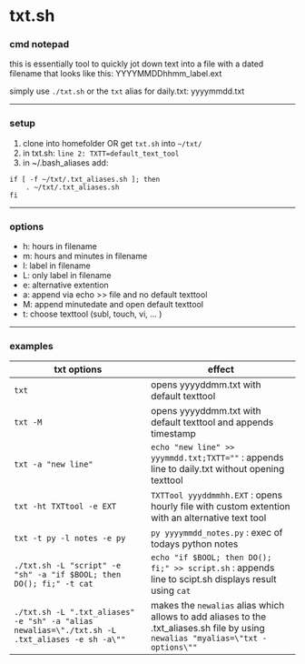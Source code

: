 # txt.sh
### cmd notepad

this is essentially tool to quickly jot down text into a file with a dated filename that looks like this: YYYYMMDDhhmm_label.ext

simply use `./txt.sh` or the `txt` alias for daily.txt: yyyymmdd.txt

---

### setup
1. clone into homefolder OR get `txt.sh` into `~/txt/`
2. in txt.sh: `line 2: TXTT=default_text_tool`
3. in ~/.bash_aliases add: 
```
if [ -f ~/txt/.txt_aliases.sh ]; then
    . ~/txt/.txt_aliases.sh
fi
```
---

### options
- h: hours in filename
- m: hours and minutes in filename
- l: label in filename
- L: only label in filename
- e: alternative extention
- a: append via echo >> file and no default texttool
- M: append minutedate and open default texttool
- t: choose texttool (subl, touch, vi, ... )

---

### examples
| txt options | effect |
|----|---|
|`txt` | opens yyyyddmm.txt with default texttool |
|`txt -M` | opens yyyyddmm.txt with default texttool and appends timestamp  |
|`txt -a "new line"`| `echo "new line" >> yyymmdd.txt;TXTT=""` : appends line to daily.txt without opening texttool |
|`txt -ht TXTtool -e EXT` | `TXTTool yyyddmmhh.EXT` : opens hourly file with custom extention with an alternative text tool |
|`txt -t py -l notes -e py` | `py yyyymmdd_notes.py` : exec of todays python notes  |
|`./txt.sh -L "script" -e "sh" -a "if $BOOL; then DO(); fi;" -t cat`| `echo "if $BOOL; then DO(); fi;" >> script.sh` : appends line to scipt.sh displays result using `cat`|
| `./txt.sh -L ".txt_aliases" -e "sh" -a "alias newalias=\"./txt.sh -L .txt_aliases -e sh -a\""` | makes the `newalias` alias which allows to add aliases to the .txt_aliases.sh file by using `newalias "myalias=\"txt -options\""`|
